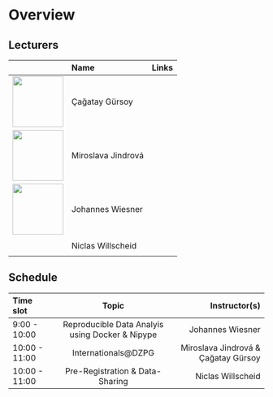 # Overview

## Lecturers

|                                                                                                                            | Name               | Links                                                                                                                                                                                                                                                                                                                                                                                                                                                                                                      |
|:---------------------------------------------------------------------------------------------------------------------------|:-------------------|:-----------------------------------------------------------------------------------------------------------------------------------------------------------------------------------------------------------------------------------------------------------------------------------------------------------------------------------------------------------------------------------------------------------------------------------------------------------------------------------------------------------|
| <img width=100 src='https://avatars.githubusercontent.com/u/25998029?v=4'>                                                 | Çağatay Gürsoy     | <a href=https://www.zi-mannheim.de/forschung/abteilungen-ags-institute/klinpsych/arbeitsgruppen-klinpsych/psych-neurobio-sleep-memory.html> <img height=16 width=16 src=https://www.zi-mannheim.de/favicon.ico> </a> <br /> <a href=https://www.linkedin.com/in/cagatay-gursoy/> <img height=16 width=16 src=https://www.linkedin.com/favicon.ico> </a> <br /> <a href=https://github.com/caggursoy> <img height=16 width=16 src=https://github.com/favicon.ico> </a>                                      |
| <img width=100 src='https://i1.rgstatic.net/ii/profile.image/11431281203575648-1699370155203_Q512/Miroslava-Jindrova.jpg'> | Miroslava Jindrová | <a href=https://www.zi-mannheim.de/forschung/abteilungen-ags-institute/psm/arbeitsgruppen-psm/psychobio-selbstregulation.html> <img height=16 width=16 src=https://www.zi-mannheim.de/favicon.ico> </a> <br /> <a href=https://www.researchgate.net/profile/Miroslava-Jindrova> <img height=16 width=16 src=https://www.researchgate.net/favicon.ico> </a>                                                                                                                                                 |
| <img width=100 src='https://avatars.githubusercontent.com/u/48254290?v=4'>                                                 | Johannes Wiesner   | <a href=https://tinyurl.com/CIMH-CSP-Lab> <img height=16 width=16 src=https://www.zi-mannheim.de/favicon.ico> </a> <br /> <a href=https://www.linkedin.com/in/johannes-wiesner-376002171> <img height=16 width=16 src=https://www.linkedin.com/favicon.ico> </a> <br /> <a href=https://orcid.org/0000-0001-7040-3516> <img height=16 width=16 src=https://orcid.org/favicon.ico> </a> <br /> <a href=https://github.com/JohannesWiesner> <img height=16 width=16 src=https://github.com/favicon.ico> </a> |
|                                                                                                                            | Niclas Willscheid  | <a href=https://www.zi-mannheim.de/en/research/departments-research-groups-institutes/psychosomatics-psychotherapeutic-medicine-e/researchgroups-psychosomatic-psychotherapy/rg-slp-e.html> <img height=16 width=16 src=https://www.zi-mannheim.de/favicon.ico> </a> <br /> <a href=https://orcid.org/0000-0002-4630-7986> <img height=16 width=16 src=https://orcid.org/favicon.ico> </a>                                                                                                                 |                                                                |


## Schedule

| Time slot      | Topic                                           | Instructor(s)                          |
| :--------------|:-----------------------------------------------:| -------------------------------------: |
| 9:00 - 10:00   | Reproducible Data Analyis using Docker & Nipype | Johannes Wiesner                       |
| 10:00 - 11:00  | Internationals@DZPG                             | Miroslava Jindrová & Çağatay Gürsoy    |
| 10:00 - 11:00  | Pre-Registration & Data-Sharing                 | Niclas Willscheid                      |
